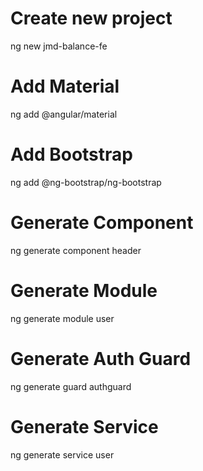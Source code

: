 # Create new project
ng new jmd-balance-fe

# Add Material
ng add @angular/material

# Add Bootstrap
ng add @ng-bootstrap/ng-bootstrap

# Generate Component
ng generate component header

# Generate Module
ng generate module user

# Generate Auth Guard
ng generate guard authguard

# Generate Service
ng generate service user